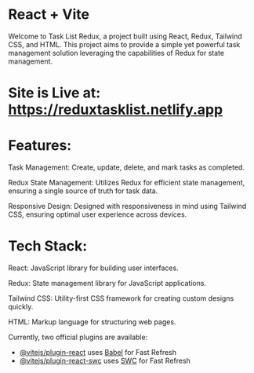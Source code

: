 # React + Vite

Welcome to Task List Redux, a project built using React, Redux, Tailwind CSS, and HTML. This project aims to provide a simple yet powerful task management solution leveraging the capabilities of Redux for state management.

# Site is Live at: https://reduxtasklist.netlify.app



# Features:
Task Management: Create, update, delete, and mark tasks as completed.

Redux State Management: Utilizes Redux for efficient state management, ensuring a single source of truth for task data.

Responsive Design: Designed with responsiveness in mind using Tailwind CSS, ensuring optimal user experience across devices.

# Tech Stack:
React: JavaScript library for building user interfaces.

Redux: State management library for JavaScript applications.

Tailwind CSS: Utility-first CSS framework for creating custom designs quickly.

HTML: Markup language for structuring web pages.

Currently, two official plugins are available:

- [@vitejs/plugin-react](https://github.com/vitejs/vite-plugin-react/blob/main/packages/plugin-react/README.md) uses [Babel](https://babeljs.io/) for Fast Refresh
- [@vitejs/plugin-react-swc](https://github.com/vitejs/vite-plugin-react-swc) uses [SWC](https://swc.rs/) for Fast Refresh
